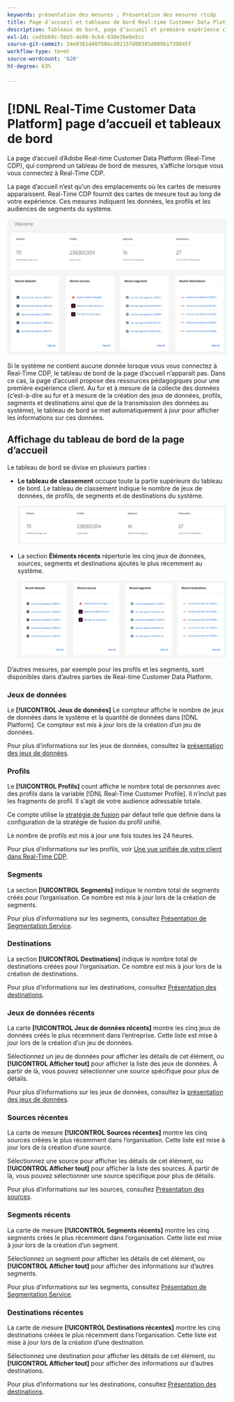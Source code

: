 ```yaml
---
keywords: présentation des mesures ; Présentation des mesures rtcdp
title: Page d’accueil et tableaux de bord Real-time Customer Data Platform
description: Tableaux de bord, page d’accueil et première expérience client d’Adobe Experience Platform
exl-id: ced5b69c-5bb5-4e06-9cb4-938e36e6e5cc
source-git-commit: 34e0381d40f884cd92157d08385d889b1739845f
workflow-type: tm+mt
source-wordcount: '620'
ht-degree: 63%

---
```


# [!DNL Real-Time Customer Data Platform] page d’accueil et tableaux de bord

La page d’accueil d’Adobe Real-time Customer Data Platform (Real-Time CDP), qui comprend un tableau de bord de mesures, s’affiche lorsque vous vous connectez à Real-Time CDP.

La page d’accueil n’est qu’un des emplacements où les cartes de mesures apparaissent. Real-Time CDP fournit des cartes de mesure tout au long de votre expérience. Ces mesures indiquent les données, les profils et les audiences de segments du système.

![image](assets/home.png)

Si le système ne contient aucune donnée lorsque vous vous connectez à Real-Time CDP, le tableau de bord de la page d’accueil n’apparaît pas. Dans ce cas, la page d’accueil propose des ressources pédagogiques pour une première expérience client. Au fur et à mesure de la collecte des données (c’est-à-dire au fur et à mesure de la création <!--sources-->des jeux de données, profils, segments et destinations ainsi que de la transmission des données au système), le tableau de bord se met automatiquement à jour pour afficher les informations sur ces données<!-- in metric cards-->.

## Affichage du tableau de bord de la page d’accueil

<!--The dashboard shows information in several areas. Each category of information displays for the time range shown beneath the data.-->

Le tableau de bord se divise en plusieurs parties<!-- two areas.--> :

* **Le tableau de classement** occupe toute la partie supérieure du tableau de bord. Le tableau de classement indique le nombre de jeux de données, de profils, de segments et de destinations du système.

   ![image](assets/leaderboard.png)

<!-- * **Metric cards** display beneath the leaderboard. Metric cards show additional information, such as percentages or trends. Metric cards appear as data is collected.
    ![image](assets/home-metrics.jpg)
Some information is shown in different ways on both the leaderboard and metric cards. -->
* La section **Éléments récents** répertorie les cinq jeux de données, sources, segments et destinations ajoutés le plus récemment au système.

   ![image](assets/recent.png)

D’autres mesures, par exemple pour les profils et les segments, sont disponibles dans d’autres parties de Real-time Customer Data Platform.

### Jeux de données

Le **[!UICONTROL Jeux de données]** Le compteur affiche le nombre de jeux de données dans le système et la quantité de données dans [!DNL Platform]. Ce compteur est mis à jour lors de la création d’un jeu de données.

Pour plus d’informations sur les jeux de données, consultez la [présentation des jeux de données](../catalog/datasets/overview.md).

### Profils

Le **[!UICONTROL Profils]** count affiche le nombre total de personnes avec des profils dans la variable [!DNL Real-Time Customer Profile]. Il n’inclut pas les fragments de profil. Il s’agit de votre audience adressable totale.

Ce compte utilise la [stratégie de fusion](profile/merge-policies.md) par défaut telle que définie dans la configuration de la stratégie de fusion du profil unifié.

Le nombre de profils est mis à jour une fois toutes les 24 heures.

Pour plus d’informations sur les profils, voir [Une vue unifiée de votre client dans Real-Time CDP](profile/profile-overview.md).

### Segments

La section **[!UICONTROL Segments]** indique le nombre total de segments créés pour l’organisation. Ce nombre est mis à jour lors de la création de segments.

Pour plus d’informations sur les segments, consultez [Présentation de Segmentation Service](segmentation/segmentation-overview.md).

### Destinations

La section **[!UICONTROL Destinations]** indique le nombre total de destinations créées pour l’organisation. Ce nombre est mis à jour lors de la création de destinations.

Pour plus d’informations sur les destinations, consultez [Présentation des destinations](destinations/overview.md).

<!-- ### Successful profile records

In the leaderboard **[!UICONTROL Successful profile records]** shows the total number of records that have been successfully processed into the profile.

There is also a metric card that shows the percentage of successful records. Select **[!UICONTROL View datasets]** to see more details about the profile records. Hover over the colored area of the graph to see additional details:

![image](assets/home-profilerecords-details.PNG)

The number of successful profile records is updated hourly. 

For more information about profiles, see [A unified view of your customer in Real-Time CDP](profile/profile-overview.md).

### Total profile records

The **[!UICONTROL Total profile records]** metric card shows the total number of data records enabled to feed into the profiles, and the percentage that are successful, updated once per day. This does not include all data in the data lake, because some data might not be enabled to feed into the profiles.

 Hover over the colored area of the graph to see additional details about the successful profiles:

![image](assets/home-profile-details.PNG)

Select **[!UICONTROL View profiles]** to see more details about the profile records.

For more information about profiles, see [A unified view of your customer in Real-Time CDP](profile/profile-overview.md).

For more information about viewing a specific profile, see [Profile viewer](profile/profile-viewer.md).

### Failed profile records

In the leaderboard, **[!UICONTROL Failed profile records]** counts the number of records that failed to process into the profile.

The **[!UICONTROL Failed profile records]** metric card shows this count, and includes a graphical representation that helps you see how failures have trended during the time shown below the graphic. This chart is updated hourly. Select **[!UICONTROL View datasets]** to see more details about the profile records.

The number of failed profile records is updated hourly. -->

### Jeux de données récents

La carte **[!UICONTROL Jeux de données récents]** montre les cinq jeux de données créés le plus récemment dans l’entreprise. Cette liste est mise à jour lors de la création d’un jeu de données.

Sélectionnez un jeu de données pour afficher les détails de cet élément, ou **[!UICONTROL Afficher tout]** pour afficher la liste des jeux de données. À partir de là, vous pouvez sélectionner une source spécifique pour plus de détails.

Pour plus d’informations sur les jeux de données, consultez la [présentation des jeux de données](../catalog/datasets/overview.md).

### Sources récentes

La carte de mesure **[!UICONTROL Sources récentes]** montre les cinq sources créées le plus récemment dans l’organisation. Cette liste est mise à jour lors de la création d’une source.

Sélectionnez une source pour afficher les détails de cet élément, ou **[!UICONTROL Afficher tout]** pour afficher la liste des sources. À partir de là, vous pouvez sélectionner une source spécifique pour plus de détails.

Pour plus d’informations sur les sources, consultez [Présentation des sources](sources/sources-overview.md).

### Segments récents

La carte de mesure **[!UICONTROL Segments récents]** montre les cinq segments créés le plus récemment dans l’organisation. Cette liste est mise à jour lors de la création d’un segment.

Sélectionnez un segment pour afficher les détails de cet élément, ou **[!UICONTROL Afficher tout]** pour afficher des informations sur d’autres segments.

Pour plus d’informations sur les segments, consultez [Présentation de Segmentation Service](segmentation/segmentation-overview.md).

### Destinations récentes

La carte de mesure **[!UICONTROL Destinations récentes]** montre les cinq destinations créées le plus récemment dans l’organisation. Cette liste est mise à jour lors de la création d’une destination.

Sélectionnez une destination pour afficher les détails de cet élément, ou **[!UICONTROL Afficher tout]** pour afficher des informations sur d’autres destinations.

Pour plus d’informations sur les destinations, consultez [Présentation des destinations](destinations/overview.md).
